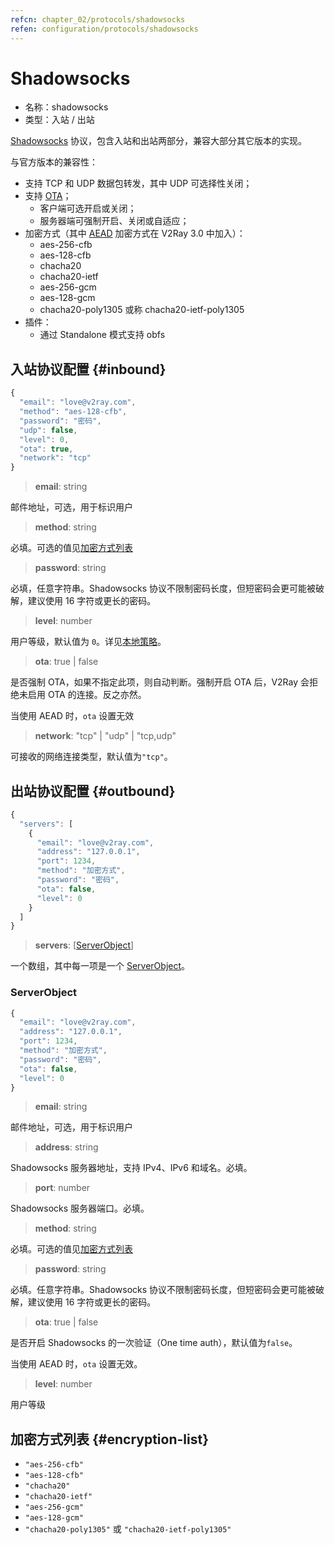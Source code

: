 ```yaml
---
refcn: chapter_02/protocols/shadowsocks
refen: configuration/protocols/shadowsocks
---
```


# Shadowsocks

* 名称：shadowsocks
* 类型：入站 / 出站

[Shadowsocks](https://zh.wikipedia.org/wiki/Shadowsocks) 协议，包含入站和出站两部分，兼容大部分其它版本的实现。

与官方版本的兼容性：

* 支持 TCP 和 UDP 数据包转发，其中 UDP 可选择性关闭；
* 支持 [OTA](https://web.archive.org/web/20161221022225/https://shadowsocks.org/en/spec/one-time-auth.html)；
  * 客户端可选开启或关闭；
  * 服务器端可强制开启、关闭或自适应；
* 加密方式（其中 [AEAD](https://shadowsocks.org/en/spec/AEAD-Ciphers.html) 加密方式在 V2Ray 3.0 中加入）：
  * aes-256-cfb
  * aes-128-cfb
  * chacha20
  * chacha20-ietf
  * aes-256-gcm
  * aes-128-gcm
  * chacha20-poly1305 或称 chacha20-ietf-poly1305
* 插件：
  * 通过 Standalone 模式支持 obfs

## 入站协议配置 {#inbound}

```javascript
{
  "email": "love@v2ray.com",
  "method": "aes-128-cfb",
  "password": "密码",
  "udp": false,
  "level": 0,
  "ota": true,
  "network": "tcp"
}
```

> **email**: string

邮件地址，可选，用于标识用户

> **method**: string

必填。可选的值见[加密方式列表](#encryption-list)

> **password**: string

必填，任意字符串。Shadowsocks 协议不限制密码长度，但短密码会更可能被破解，建议使用 16 字符或更长的密码。

> **level**: number

用户等级，默认值为 `0`。详见[本地策略](../policy.md)。

> **ota**: true | false

是否强制 OTA，如果不指定此项，则自动判断。强制开启 OTA 后，V2Ray 会拒绝未启用 OTA 的连接。反之亦然。

当使用 AEAD 时，`ota` 设置无效

> **network**: "tcp" | "udp" | "tcp,udp"

可接收的网络连接类型，默认值为`"tcp"`。

## 出站协议配置 {#outbound}

```javascript
{
  "servers": [
    {
      "email": "love@v2ray.com",
      "address": "127.0.0.1",
      "port": 1234,
      "method": "加密方式",
      "password": "密码",
      "ota": false,
      "level": 0
    }
  ]
}
```

> **servers**: \[[ServerObject](#serverobject)\]

一个数组，其中每一项是一个 [ServerObject](#serverobject)。

### ServerObject

```javascript
{
  "email": "love@v2ray.com",
  "address": "127.0.0.1",
  "port": 1234,
  "method": "加密方式",
  "password": "密码",
  "ota": false,
  "level": 0
}
```

> **email**: string

邮件地址，可选，用于标识用户

> **address**: string

Shadowsocks 服务器地址，支持 IPv4、IPv6 和域名。必填。

> **port**: number

Shadowsocks 服务器端口。必填。

> **method**: string

必填。可选的值见[加密方式列表](#encryption-list)

> **password**: string

必填。任意字符串。Shadowsocks 协议不限制密码长度，但短密码会更可能被破解，建议使用 16 字符或更长的密码。

> **ota**: true | false

是否开启 Shadowsocks 的一次验证（One time auth），默认值为`false`。

当使用 AEAD 时，`ota` 设置无效。

> **level**: number

用户等级

## 加密方式列表 {#encryption-list}

* `"aes-256-cfb"`
* `"aes-128-cfb"`
* `"chacha20"`
* `"chacha20-ietf"`
* `"aes-256-gcm"`
* `"aes-128-gcm"`
* `"chacha20-poly1305"` 或 `"chacha20-ietf-poly1305"`
